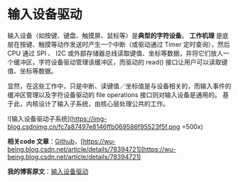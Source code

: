 # 输入设备驱动

输入设备（如按键、键盘、触摸屏、鼠标等）是**典型的字符设备**。
**工作机理** 是底层在按键、触摸等动作发送时产生一个中断（或驱动通过 Timer 定时查询），然后 CPU 通过 SPI 、 I2C 或外部存储器总线读取键值、坐标等数据，并将它们放人一个缓冲区，字符设备驱动管理该缓冲区，而驱动的 read() 接口让用户可以读取键值、坐标等数据。

显然，在这些工作中，只是中断、读键值／坐标值是与设备相关的，而输入事件的缓冲区管理以及字符设备驱动的 file operations 接口则对输入设备是通用的。
基于此，内核设计了输入子系统，由核心层处理公共的工作。

![输入设备驱动子系统](https://img-blog.csdnimg.cn/fc7a87497e8146ffb069586f95523f5f.png =500x)

**相关code 文章**：[Github](https://github.com/1040003585/linux_driver_study/tree/main/song12--Softwave-Architecture/2.Layered-thinking/2.input-device-driver)，[https://wu-being.blog.csdn.net/article/details/78394721](https://wu-being.blog.csdn.net/article/details/78394721)

**我的博客原文**：[输入设备驱动](https://blog.csdn.net/u014134180/article/details/124914859)